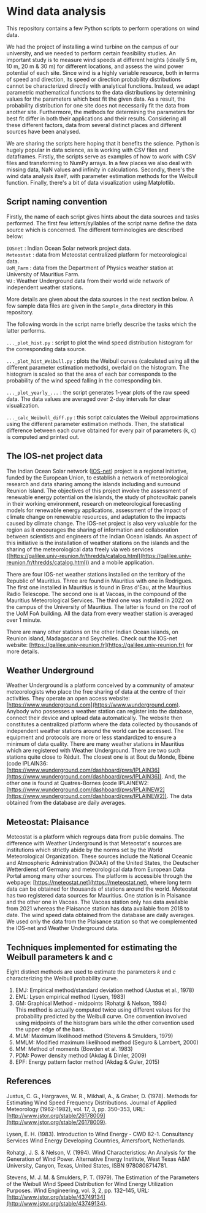 # Wind data analysis

This repository contains a few Python scripts to perform operations on wind data.

We had the project of installing a wind turbine on the campus of our university, and we needed to perform certain feasibility studies. An important study is to measure wind speeds at different heights (ideally 5 m, 10 m, 20 m & 30 m) for different locations, and assess the wind power potential of each site. Since wind is a highly variable resource, both in terms of speed and direction, its speed or direction probability distributions cannot be characterized directly with analytical functions. Instead, we adapt parametric mathematical functions to the data distributions by determining values for the parameters which best fit the given data. As a result, the probability distribution for one site does not necessarily fit the data from another site. Furthermore, the methods for determining the parameters for best fit differ in both their applications and their results. Considering all these different factors, data from several distinct places and different sources have been analysed.

We are sharing the scripts here hoping that it benefits the science. Python is hugely popular in data science, as is working with CSV files and dataframes. Firstly, the scripts serve as examples of how to work with CSV files and transforming to NumPy arrays. In a few places we also deal with missing data, NaN values and infinity in calculations. Secondly, there's the wind data analysis itself, with parameter estimation methods for the Weibull function. Finally, there's a bit of data visualization using Matplotlib.

## Script naming convention

Firstly, the name of each script gives hints about the data sources and tasks performed. The first few letters/syllables of the script name define the data source which is concerned. The different terminologies are described below:

`IOSnet` : Indian Ocean Solar network project data. </br>
`Meteostat` : data from Meteostat centralized platform for meteorological data. </br>
`UoM_Farm` : data from the Department of Physics weather station at University of Mauritius Farm. </br>
`WU` : Weather Underground data from their world wide network of independent weather stations. </br>

More details are given about the data sources in the next section below. A few sample data files are given in the `Sample_data` directory in this repository.

The following words in the script name briefly describe the tasks which the latter performs.

`..._plot_hist.py` : script to plot the wind speed distribution histogram for the corresponding data source.

`..._plot_hist_Weibull.py` : plots the Weibull curves (calculated using all the different parameter estimation methods), overlaid on the histogram. The histogram is scaled so that the area of each bar corresponds to the probability of the wind speed falling in the corresponding bin.

`..._plot_yearly_...` : the script generates 1-year plots of the raw speed data. The data values are averaged over 2-day intervals for clear visualization.

`..._calc_Weibull_diff.py` : this script calculates the Weibull approximations using the different parameter estimation methods. Then, the statistical difference between each curve obtained for every pair of parameters (k, c) is computed and printed out.


## The IOS-net project data

The Indian Ocean Solar network ([IOS-net](https://galilee.univ-reunion.fr)) project is a regional initiative, funded by the European Union, to establish a network of meteorological research and data sharing among the islands including and surround Reunion Island. The objectives of this project involve the assessment of renewable energy potential on the islands, the study of photovoltaic panels in their working environment, research on meteorological forecasting models for renewable energy applications, assessment of the impact of climate change on renewable resources, and adaptation to the impacts caused by climate change. The IOS-net project is also very valuable for the region as it encourages the sharing of information and collaboration between scientists and engineers of the Indian Ocean islands. An aspect of this initiative is the installation of weather stations on the islands and the sharing of the meteorological data freely via web services ([https://galilee.univ-reunion.fr/thredds/catalog.html](https://galilee.univ-reunion.fr/thredds/catalog.html)) and a mobile application.

There are four IOS-net weather stations installed on the territory of the Republic of Mauritius.  Three are found in Mauritius with one in Rodrigues. The first one installed in Mauritius is found in Bras d'Eau, at the Mauritius Radio Telescope.  The second one is at Vacoas, in the compound of the Mauritius Meteorological Services.  The third one was installed in 2022 on the campus of the University of Mauritius. The latter is found on the roof of the UoM FoA building. All the data from every weather station is averaged over 1 minute.

There are many other stations on the other Indian Ocean islands, on Reunion island, Madagascar and Seychelles. Check out the IOS-net website: [https://galilee.univ-reunion.fr](https://galilee.univ-reunion.fr) for more details.


## Weather Underground

Weather Underground is a platform conceived by a community of amateur meteorologists who place the free sharing of data at the centre of their activities. They operate an open access website: [https://www.wunderground.com](https://www.wunderground.com). Anybody who possesses a weather station can register into the database, connect their device and upload data automatically. The website then constitutes a centralized platform where the data collected by thousands of independent weather stations around the world can be accessed. The equipment and protocols are more or less standardized to ensure a minimum of data quality. There are many weather stations in Mauritius which are registered with Weather Underground. There are two such stations quite close to Réduit. The closest one is at Bout du Monde, Ebène (code IPLAIN36: [https://www.wunderground.com/dashboard/pws/IPLAIN36](https://www.wunderground.com/dashboard/pws/IPLAIN36)). And, the other one is found at Quatres-Bornes (code IPLAINEW2: [https://www.wunderground.com/dashboard/pws/IPLAINEW2](https://www.wunderground.com/dashboard/pws/IPLAINEW2)). The data obtained from the database are daily averages.


## Meteostat: Plaisance

Meteostat is a platform which regroups data from public domains. The difference with Weather Underground is that Meteostat's sources are institutions which strictly abide by the norms set by the World Meteorological Organization. These sources include the National Oceanic and Atmospheric Administration (NOAA) of the United States, the Deutscher Wetterdienst of Germany and meteorological data from European Data Portal among many other sources. The platform is accessible through the webpage: [https://meteostat.net](https://meteostat.net), where long term data can be obtained for thousands of stations around the world.  Meteostat has two registered data sources for Mauritius. One station is in Plaisance and the other one in Vacoas. The Vacoas station only has data available from 2021 whereas the Plaisance station has data available from 2018 to date. The wind speed data obtained from the database are daily averages. We used only the data from the Plaisance station so that we complemented the IOS-net and Weather Underground data.


## Techniques implemented for estimating the Weibull parameters k and c

Eight distinct methods are used to estimate the parameters $k$ and $c$
characterizing the Weibull probability curve.


1. EMJ: Empirical method/standard deviation method (Justus et al., 1978)
2. EML: Lysen empirical method (Lysen, 1983)
3. GM: Graphical Method - midpoints (Rohatgi & Nelson, 1994) </br>
   This method is actually computed twice using different values for the
   probability predicted by the Weibull curve. One convention involved using
   midpoints of the histogram bars while the other convention used the upper
   edge of the bars.
4. MLM: Maximum likelihood method (Stevens & Smulders, 1979)
5. MMLM: Modified maximum likelihood method (Seguro & Lambert, 2000)
6. MM: Method of moments (Bowden et al. 1983)
7. PDM: Power density method (Akdag & Dinler, 2009)
8. EPF: Energy pattern factor method (Akdag & Guler, 2015)


## References

Justus, C. G., Hargraves, W. R., Mikhail, A., & Graber, D. (1978). Methods for Estimating Wind Speed Frequency Distributions. Journal of Applied Meteorology (1962-1982), vol. 17, 3, pp. 350–353, URL: [http://www.jstor.org/stable/26178009](http://www.jstor.org/stable/26178009).

Lysen, E. H. (1983). Introduction to Wind Energy - CWD 82-1. Consultancy Services Wind Energy Developing Countries, Amersfoort, Netherlands.

Rohatgi, J. S. & Nelson, V. (1994). Wind Characteristics: An Analysis for the Generation of Wind Power. Alternative Energy Institute, West Texas A&M University, Canyon, Texas, United States, ISBN 9780808714781.

Stevens, M. J. M. & Smulders, P. T. (1979). The Estimation of the Parameters of the Weibull Wind Speed Distribution for Wind Energy Utilization Purposes. Wind Engineering, vol. 3, 2, pp. 132–145, URL: [http://www.jstor.org/stable/43749134](http://www.jstor.org/stable/43749134).

